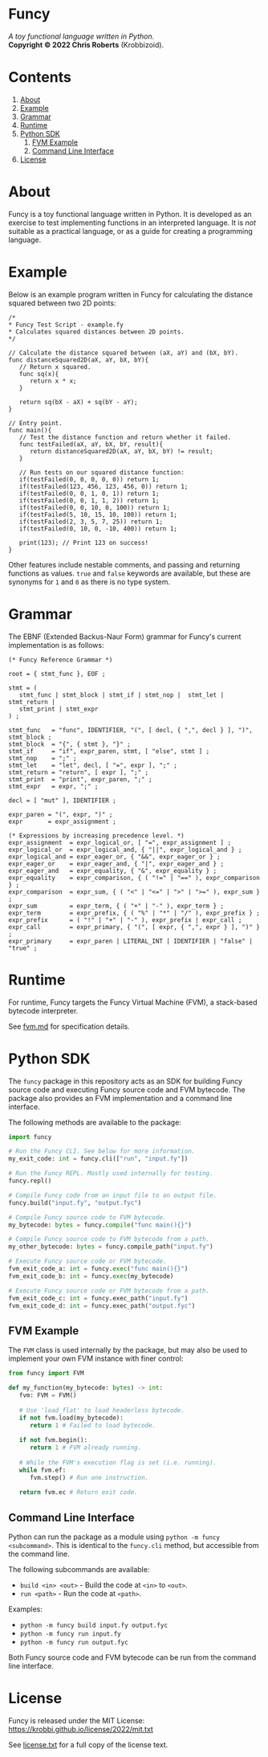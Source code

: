 # Funcy
_A toy functional language written in Python._  
__Copyright &copy; 2022 Chris Roberts__ (Krobbizoid).

# Contents
1. [About](#about)
2. [Example](#example)
3. [Grammar](#grammar)
4. [Runtime](#runtime)
5. [Python SDK](#python-sdk)
   1. [FVM Example](#fvm-example)
   2. [Command Line Interface](#command-line-interface)
6. [License](#license)

# About
Funcy is a toy functional language written in Python. It is developed as an
exercise to test implementing functions in an interpreted language. It is _not_
suitable as a practical language, or as a guide for creating a programming
language.

# Example
Below is an example program written in Funcy for calculating the distance
squared between two 2D points:
```
/*
* Funcy Test Script - example.fy
* Calculates squared distances between 2D points.
*/

// Calculate the distance squared between (aX, aY) and (bX, bY).
func distanceSquared2D(aX, aY, bX, bY){
   // Return x squared.
   func sq(x){
      return x * x;
   }
   
   return sq(bX - aX) + sq(bY - aY);
}

// Entry point.
func main(){
   // Test the distance function and return whether it failed.
   func testFailed(aX, aY, bX, bY, result){
      return distanceSquared2D(aX, aY, bX, bY) != result;
   }
   
   // Run tests on our squared distance function:
   if(testFailed(0, 0, 0, 0, 0)) return 1;
   if(testFailed(123, 456, 123, 456, 0)) return 1;
   if(testFailed(0, 0, 1, 0, 1)) return 1;
   if(testFailed(0, 0, 1, 1, 2)) return 1;
   if(testFailed(0, 0, 10, 0, 100)) return 1;
   if(testFailed(5, 10, 15, 10, 100)) return 1;
   if(testFailed(2, 3, 5, 7, 25)) return 1;
   if(testFailed(0, 10, 0, -10, 400)) return 1;
   
   print(123); // Print 123 on success!
}
```

Other features include nestable comments, and passing and returning functions
as values. `true` and `false` keywords are available, but these are synonyms
for `1` and `0` as there is no type system.

# Grammar
The EBNF (Extended Backus-Naur Form) grammar for Funcy's current implementation
is as follows:
```EBNF
(* Funcy Reference Grammar *)

root = { stmt_func }, EOF ;

stmt = (
   stmt_func | stmt_block | stmt_if | stmt_nop |  stmt_let | stmt_return |
   stmt_print | stmt_expr
) ;

stmt_func   = "func", IDENTIFIER, "(", [ decl, { ",", decl } ], ")", stmt_block ;
stmt_block  = "{", { stmt }, "}" ;
stmt_if     = "if", expr_paren, stmt, [ "else", stmt ] ;
stmt_nop    = ";" ;
stmt_let    = "let", decl, [ "=", expr ], ";" ;
stmt_return = "return", [ expr ], ";" ;
stmt_print  = "print", expr_paren, ";" ;
stmt_expr   = expr, ";" ;

decl = [ "mut" ], IDENTIFIER ;

expr_paren = "(", expr, ")" ;
expr       = expr_assignment ;

(* Expressions by increasing precedence level. *)
expr_assignment  = expr_logical_or, [ "=", expr_assignment ] ;
expr_logical_or  = expr_logical_and, { "||", expr_logical_and } ;
expr_logical_and = expr_eager_or, { "&&", expr_eager_or } ;
expr_eager_or    = expr_eager_and, { "|", expr_eager_and } ;
expr_eager_and   = expr_equality, { "&", expr_equality } ;
expr_equality    = expr_comparison, { ( "!=" | "==" ), expr_comparison } ;
expr_comparison  = expr_sum, { ( "<" | "<=" | ">" | ">=" ), expr_sum } ;
expr_sum         = expr_term, { ( "+" | "-" ), expr_term } ;
expr_term        = expr_prefix, { ( "%" | "*" | "/" ), expr_prefix } ;
expr_prefix      = ( "!" | "+" | "-" ), expr_prefix | expr_call ;
expr_call        = expr_primary, { "(", [ expr, { ",", expr } ], ")" } ;
expr_primary     = expr_paren | LITERAL_INT | IDENTIFIER | "false" | "true" ;
```

# Runtime
For runtime, Funcy targets the Funcy Virtual Machine (FVM), a stack-based
bytecode interpreter.

See [fvm.md](./fvm.md) for specification details.

# Python SDK
The `funcy` package in this repository acts as an SDK for building Funcy source
code and executing Funcy source code and FVM bytecode. The package also
provides an FVM implementation and a command line interface.

The following methods are available to the package:
```Python
import funcy

# Run the Funcy CLI. See below for more information.
my_exit_code: int = funcy.cli(["run", "input.fy"])

# Run the Funcy REPL. Mostly used internally for testing.
funcy.repl()

# Compile Funcy code from an input file to an output file.
funcy.build("input.fy", "output.fyc")

# Compile Funcy source code to FVM bytecode.
my_bytecode: bytes = funcy.compile("func main(){}")

# Compile Funcy source code to FVM bytecode from a path.
my_other_bytecode: bytes = funcy.compile_path("input.fy")

# Execute Funcy source code or FVM bytecode.
fvm_exit_code_a: int = funcy.exec("func main(){}")
fvm_exit_code_b: int = funcy.exec(my_bytecode)

# Execute Funcy source code or FVM bytecode from a path.
fvm_exit_code_c: int = funcy.exec_path("input.fy")
fvm_exit_code_d: int = funcy.exec_path("output.fyc")
```

## FVM Example
The `FVM` class is used internally by the package, but may also be used to
implement your own FVM instance with finer control:
```Python
from funcy import FVM

def my_function(my_bytecode: bytes) -> int:
   fvm: FVM = FVM()
   
   # Use 'load_flat' to load headerless bytecode.
   if not fvm.load(my_bytecode):
      return 1 # Failed to load bytecode.
   
   if not fvm.begin():
      return 1 # FVM already running.
   
   # While the FVM's execution flag is set (i.e. running).
   while fvm.ef:
      fvm.step() # Run one instruction.
   
   return fvm.ec # Return exit code.
```

## Command Line Interface
Python can run the package as a module using `python -m funcy <subcommand>`.
This is identical to the `funcy.cli` method, but accessible from the command
line.

The following subcommands are available:
* `build <in> <out>` - Build the code at `<in>` to `<out>`.
* `run <path>` - Run the code at `<path>`.

Examples:
* `python -m funcy build input.fy output.fyc`
* `python -m funcy run input.fy`
* `python -m funcy run output.fyc`

Both Funcy source code and FVM bytecode can be run from the command line
interface.

# License
Funcy is released under the MIT License:  
https://krobbi.github.io/license/2022/mit.txt

See [license.txt](./license.txt) for a full copy of the license text.

